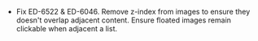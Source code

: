 - Fix ED-6522 & ED-6046. Remove z-index from images to ensure they doesn't overlap adjacent content. Ensure floated images remain clickable when adjacent a list.